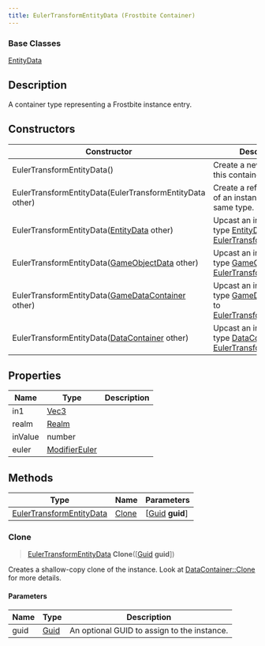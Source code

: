 ```yaml
---
title: EulerTransformEntityData (Frostbite Container)
---
```

### Base Classes

[EntityData](EntityData)

## Description

A container type representing a Frostbite instance entry.

## Constructors

| Constructor                                                                         | Description                                                                                                                             |
| ----------------------------------------------------------------------------------- | --------------------------------------------------------------------------------------------------------------------------------------- |
| EulerTransformEntityData()                                                          | Create a new instance of this container type.                                                                                           |
| EulerTransformEntityData(EulerTransformEntityData other)                            | Create a reference copy of an instance of the same type.                                                                                |
| EulerTransformEntityData([EntityData](EntityData) other)                            | Upcast an instance of type [EntityData](EntityData) to [EulerTransformEntityData](EulerTransformEntityData).                            |
| EulerTransformEntityData([GameObjectData](GameObjectData) other)                    | Upcast an instance of type [GameObjectData](GameObjectData) to [EulerTransformEntityData](EulerTransformEntityData).                    |
| EulerTransformEntityData([GameDataContainer](GameDataContainer) other)              | Upcast an instance of type [GameDataContainer](GameDataContainer) to [EulerTransformEntityData](EulerTransformEntityData).              |
| EulerTransformEntityData([DataContainer](/vext/ref/cls/shr/datacontainer) other) | Upcast an instance of type [DataContainer](/vext/ref/cls/shr/datacontainer) to [EulerTransformEntityData](EulerTransformEntityData). |

## Properties

| Name    | Type                              | Description |
| ------- | --------------------------------- | ----------- |
| in1     | [Vec3](/vext/ref/cls/shr/Vec3) |             |
| realm   | [Realm](Realm)                    |             |
| inValue | number                            |             |
| euler   | [ModifierEuler](ModifierEuler)    |             |

## Methods

| Type                                                 | Name            | Parameters                                     |
| ---------------------------------------------------- | --------------- | ---------------------------------------------- |
| [EulerTransformEntityData](EulerTransformEntityData) | [Clone](#clone) | \[[Guid](/vext/ref/cls/shr/guid) **guid**\] |

### Clone

> [EulerTransformEntityData](EulerTransformEntityData) **Clone**(\[[Guid](/vext/ref/cls/shr/guid) **guid**\])

Creates a shallow-copy clone of the instance. Look at [DataContainer::Clone](/vext/ref/cls/shr/datacontainer#clone) for more details.

#### Parameters

| Name | Type         | Description                                 |
| ---- | ------------ | ------------------------------------------- |
| guid | [Guid](Guid) | An optional GUID to assign to the instance. |
